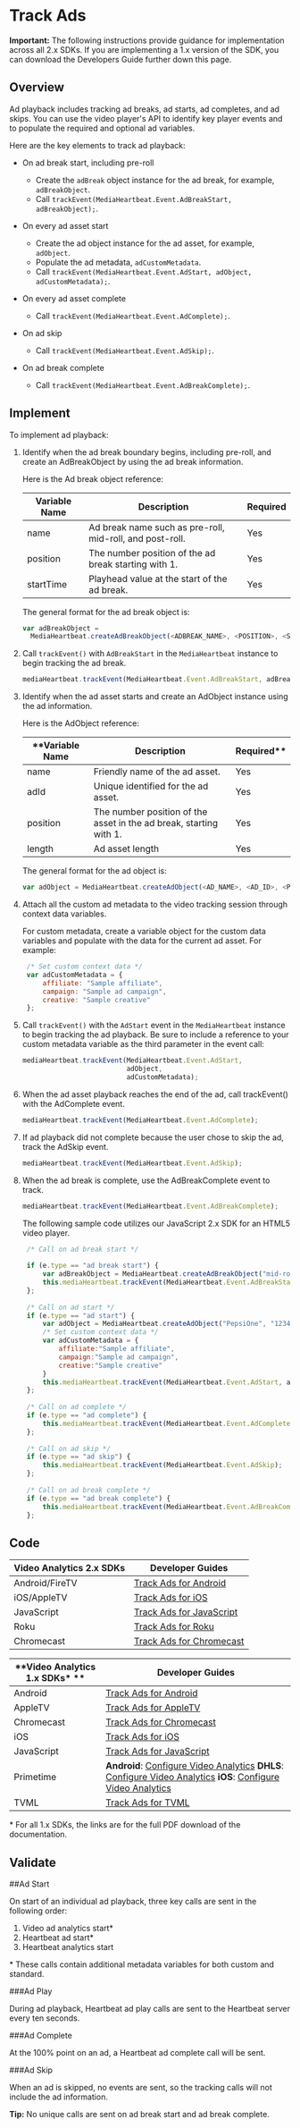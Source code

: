 # Track Ads

**Important:** The following instructions provide guidance for implementation
across all 2.x SDKs. If you are implementing a 1.x version of the SDK, you can
download the Developers Guide further down this page.

## Overview

Ad playback includes tracking ad breaks, ad starts, ad completes, and ad
skips. You can use the video player's API to identify key player events and to
populate the required and optional ad variables.

Here are the key elements to track ad playback:
* On ad break start, including pre-roll
  * Create the `adBreak` object instance for the ad break, for example, `adBreakObject`. 
  * Call `trackEvent(MediaHeartbeat.Event.AdBreakStart, adBreakObject);`. 

* On every ad asset start
  * Create the ad object instance for the ad asset, for example, `adObject`. 
  * Populate the ad metadata, `adCustomMetadata`. 
  * Call `trackEvent(MediaHeartbeat.Event.AdStart, adObject, adCustomMetadata);`. 

* On every ad asset complete
  * Call `trackEvent(MediaHeartbeat.Event.AdComplete);`. 

* On ad skip
  * Call `trackEvent(MediaHeartbeat.Event.AdSkip);`. 

* On ad break complete
  * Call `trackEvent(MediaHeartbeat.Event.AdBreakComplete);`. 

## Implement

To implement ad playback:

1. Identify when the ad break boundary begins, including pre-roll, and create an AdBreakObject by using the ad break information. 

   Here is the Ad break object reference:

   |**Variable Name**|**Description**|**Required**|
   |---|---|---|
   |name| Ad break name such as pre-roll, mid-roll, and post-roll.| Yes |
   |position| The number position of the ad break starting with 1.|  Yes|
   |startTime| Playhead value at the start of the ad break.| Yes|
   
   The general format for the ad break object is:
    
   ``` javascript
   var adBreakObject = 
     MediaHeartbeat.createAdBreakObject(<ADBREAK_NAME>, <POSITION>, <START_TIME>);
   ```

2. Call `trackEvent()` with `AdBreakStart` in the `MediaHeartbeat` instance to begin tracking the ad break. 
    
   ``` javascript
   mediaHeartbeat.trackEvent(MediaHeartbeat.Event.AdBreakStart, adBreakObject);
   ```

3. Identify when the ad asset starts and create an AdObject instance using the ad information. 

   Here is the AdObject reference:
   
   |**Variable Name|Description|Required**|
   |---|---|---|
   |name| Friendly name of the ad asset.| Yes|
   |adId| Unique identified for the ad asset.| Yes|
   |position| The number position of the asset in the ad break, starting with 1.| Yes|
   |length| Ad asset length| Yes|
   
   The general format for the ad object is:
    
   ``` javascript
   var adObject = MediaHeartbeat.createAdObject(<AD_NAME>, <AD_ID>, <POSITION>, <LENGTH>);
   ```

4. Attach all the custom ad metadata to the video tracking session through context data variables. 

   For custom metadata, create a variable object for the custom data variables
   and populate with the data for the current ad asset. For example:
    
   ``` javascript
    /* Set custom context data */
    var adCustomMetadata = {
        affiliate: "Sample affiliate",
        campaign: "Sample ad campaign",
        creative: "Sample creative"
    };
   ```

5. Call `trackEvent()` with the `AdStart` event in the `MediaHeartbeat` instance 
   to begin tracking the ad playback.  Be sure to include a reference to your 
   custom metadata variable as the third parameter in the event call:
    
   ``` javascript
   mediaHeartbeat.trackEvent(MediaHeartbeat.Event.AdStart, 
                             adObject, 
                             adCustomMetadata);
   ```

6. When the ad asset playback reaches the end of the ad, call trackEvent() with 
   the AdComplete event. 
    
   ``` javascript
   mediaHeartbeat.trackEvent(MediaHeartbeat.Event.AdComplete);
   ```

7. If ad playback did not complete because the user chose to skip the ad, track the AdSkip event. 
    
   ``` javascript
   mediaHeartbeat.trackEvent(MediaHeartbeat.Event.AdSkip);
   ```

8. When the ad break is complete, use the AdBreakComplete event to track. 
    
   ``` javascript
   mediaHeartbeat.trackEvent(MediaHeartbeat.Event.AdBreakComplete);
   ```

   The following sample code utilizes our JavaScript 2.x SDK for an HTML5 video player.
    
   ``` javascript
    /* Call on ad break start */
    
    if (e.type == "ad break start") {
        var adBreakObject = MediaHeartbeat.createAdBreakObject("mid-roll", 2, 500);
        this.mediaHeartbeat.trackEvent(MediaHeartbeat.Event.AdBreakStart, adBreakObject);
    };
    
    /* Call on ad start */
    if (e.type == "ad start") {
        var adObject = MediaHeartbeat.createAdObject("PepsiOne", "123456ab", 1, 30);
        /* Set custom context data */
        var adCustomMetadata = {
            affiliate:"Sample affiliate",
            campaign:"Sample ad campaign",
            creative:"Sample creative"
        }
        this.mediaHeartbeat.trackEvent(MediaHeartbeat.Event.AdStart, adObject, adCustomMetadata);
    };
    
    /* Call on ad complete */
    if (e.type == "ad complete") {
        this.mediaHeartbeat.trackEvent(MediaHeartbeat.Event.AdComplete);
    };
    
    /* Call on ad skip */
    if (e.type == "ad skip") {
        this.mediaHeartbeat.trackEvent(MediaHeartbeat.Event.AdSkip);
    };
        
    /* Call on ad break complete */
    if (e.type == "ad break complete") {
        this.mediaHeartbeat.trackEvent(MediaHeartbeat.Event.AdBreakComplete);
    };
   ```

## Code

|**Video Analytics 2.x SDKs**|**Developer Guides**|
|---|---|
|Android/FireTV| [Track Ads for Android](track-ads_android.md)|
|iOS/AppleTV| [Track Ads for iOS](track-ads_ios.md)|
|JavaScript| [Track Ads for JavaScript](track-ads_js.md)|
|Roku| [Track Ads for Roku](conf-med-hrbts.md)|
|Chromecast| [Track Ads for Chromecast](conf-med-hrbts-chromecast.md)|

|**Video Analytics 1.x SDKs\* **|**Developer Guides**|
|---|---|
|Android| [Track Ads for Android](vhl-dev-guide-v15_android.pdf)|
|AppleTV| [Track Ads for AppleTV](vhl-dev-guide-v1x_appletv.pdf)|
|Chromecast| [Track Ads for Chromecast](chromecast_1.x_sdk.pdf)|
|iOS| [Track Ads for iOS](vhl-dev-guide-v15_ios.pdf)|
|JavaScript| [Track Ads for JavaScript](vhl-dev-guide-v15_js.pdf)|
|Primetime| **Android**: [Configure Video Analytics](http://help.adobe.com/en_US/primetime/psdk/android/1.4/index.html#PSDKs-task-Initialize_and_configure_video_analytics_) **DHLS**: [Configure Video Analytics](http://help.adobe.com/en_US/primetime/psdk/dhls/index.html#PSDKs-task-Initialize_and_configure_video_analytics_%20) **iOS**: [Configure Video Analytics](http://help.adobe.com/en_US/primetime/psdk/ios/1.4/index.html#PSDKs-task-Initialize_and_configure_video_analytics_)|
|TVML| [Track Ads for TVML](vhl_tvml.pdf)|

\* For all 1.x SDKs, the links are for the full PDF download of the documentation. 

## Validate

##Ad Start

On start of an individual ad playback, three key calls are sent in the
following order:

1. Video ad analytics start\*
2. Heartbeat ad start\*
3. Heartbeat analytics start 

\* These calls contain additional metadata variables for both custom and standard. 

###Ad Play

During ad playback, Heartbeat ad play calls are sent to the Heartbeat server
every ten seconds.

###Ad Complete

At the 100% point on an ad, a Heartbeat ad complete call will be sent.

###Ad Skip

When an ad is skipped, no events are sent, so the tracking calls will not
include the ad information.

**Tip:** No unique calls are sent on ad break start and ad break complete.
